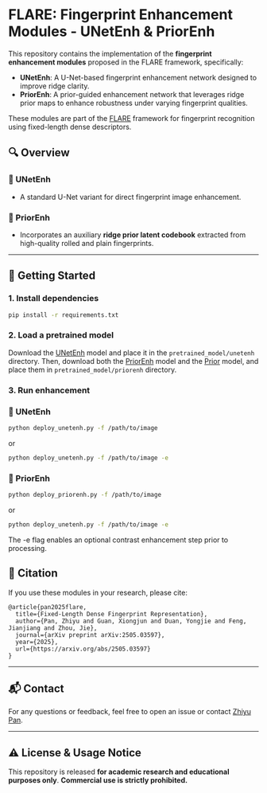# FLARE: Fingerprint Enhancement Modules - UNetEnh & PriorEnh

This repository contains the implementation of the **fingerprint enhancement modules** proposed in the FLARE framework, specifically:

- **UNetEnh**: A U-Net-based fingerprint enhancement network designed to improve ridge clarity.
- **PriorEnh**: A prior-guided enhancement network that leverages ridge prior maps to enhance robustness under varying fingerprint qualities.

These modules are part of the [FLARE](https://github.com/Yu-Yy/FLARE) framework for fingerprint recognition using fixed-length dense descriptors.


## 🔍 Overview

### 🔹 UNetEnh

- A standard U-Net variant for direct fingerprint image enhancement.

### 🔹 PriorEnh
- Incorporates an auxiliary **ridge prior latent codebook** extracted from high-quality rolled and plain fingerprints.
---

## 🚀 Getting Started

### 1. Install dependencies

```bash
pip install -r requirements.txt
````

### 2. Load a pretrained model

Download the [UNetEnh](https://cloud.tsinghua.edu.cn/f/2abf5af2c0064c24a262/?dl=1) model and place it in the `pretrained_model/unetenh` directory. Then, download both the [PriorEnh](https://cloud.tsinghua.edu.cn/f/968696b8cf8a4a9da82c/?dl=1) model and the [Prior](https://cloud.tsinghua.edu.cn/f/772b10a628ef4505a8a2/?dl=1) model, and place them in `pretrained_model/priorenh` directory.

### 3. Run enhancement

### 🔹 UNetEnh
```bash
python deploy_unetenh.py -f /path/to/image
```
or 
```bash
python deploy_unetenh.py -f /path/to/image -e
```

### 🔹 PriorEnh
```bash
python deploy_priorenh.py -f /path/to/image
```
or 
```bash
python deploy_unetenh.py -f /path/to/image -e
```

The -e flag enables an optional contrast enhancement step prior to processing.


## 📄 Citation

If you use these modules in your research, please cite:

```
@article{pan2025flare,
  title={Fixed-Length Dense Fingerprint Representation},
  author={Pan, Zhiyu and Guan, Xiongjun and Duan, Yongjie and Feng, Jianjiang and Zhou, Jie},
  journal={arXiv preprint arXiv:2505.03597},
  year={2025},
  url={https://arxiv.org/abs/2505.03597}
}
```

---

## 📬 Contact
For any questions or feedback, feel free to open an issue or contact [Zhiyu Pan](pzy20@mails.tsinghua.edu.cn).


---

## ⚠️ License & Usage Notice

This repository is released **for academic research and educational purposes only**.
**Commercial use is strictly prohibited.**


